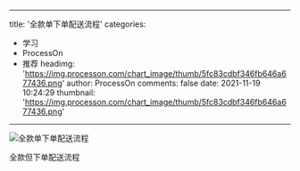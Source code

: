 
---
title: '全款单下单配送流程'
categories: 
 - 学习
 - ProcessOn
 - 推荐
headimg: 'https://img.processon.com/chart_image/thumb/5fc83cdbf346fb646a677436.png'
author: ProcessOn
comments: false
date: 2021-11-19 10:24:29
thumbnail: 'https://img.processon.com/chart_image/thumb/5fc83cdbf346fb646a677436.png'
---

<div>   
<img class="thumb" alt="全款单下单配送流程" src="https://img.processon.com/chart_image/thumb/5fc83cdbf346fb646a677436.png" referrerpolicy="no-referrer">
<p>全款但下单配送流程</p>  
</div>
            
